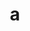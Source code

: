---
layout: cake
title:  a
type: cake
comic: cake_48.png
name: Dancing Queen
hovertext: heh heh
next: 49
prev: 47
---